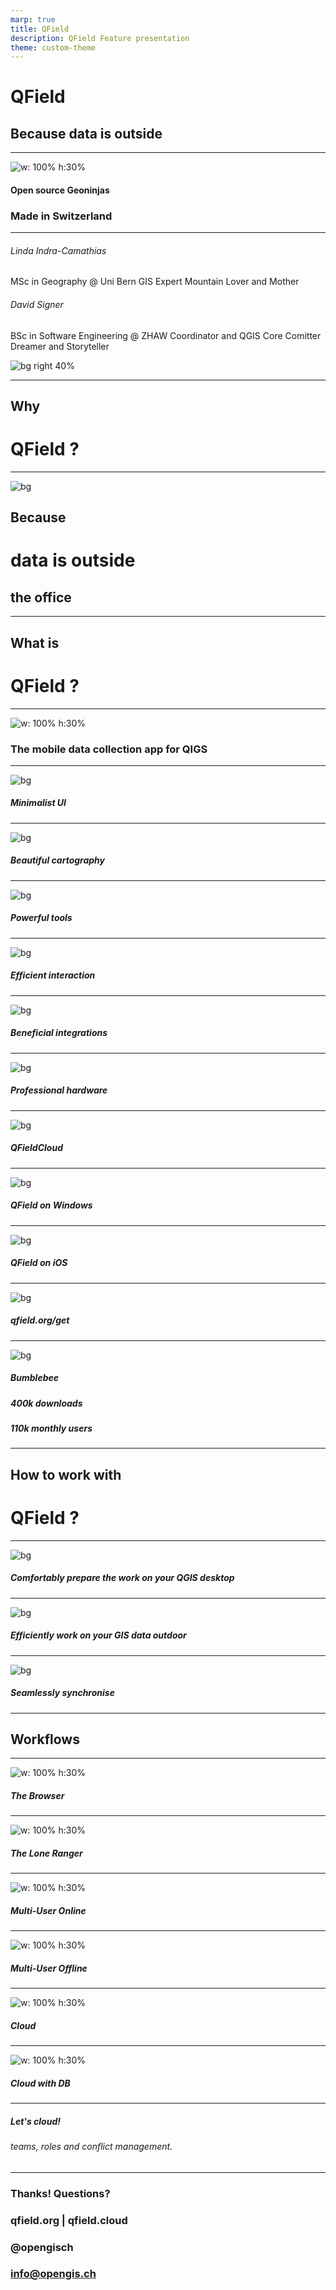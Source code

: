 ```yaml
---
marp: true
title: QField
description: QField Feature presentation
theme: custom-theme
---
```


# QField
## Because data is outside

---

![w: 100% h:30%](./assets/social_distancing_love_os.png)

#### Open source Geoninjas
### Made in Switzerland

---
###### Linda Indra-Camathias
MSc in Geography @ Uni Bern
GIS Expert
Mountain Lover and Mother

###### David Signer
BSc in Software Engineering @ ZHAW
Coordinator and QGIS Core Comitter
Dreamer and Storyteller

![bg right 40%](assets/lindadave.png)

---


## Why
# QField ?

---

![bg](./assets/mercator-bw.jpg)

## Because
# data is outside
## the office

---

## What is
# QField ?

---

![w: 100% h:30%](./assets/qfield_device_landscape.png)

### The mobile data collection app for QIGS

---

![bg](./assets/qfield_canvas.jpeg)

##### Minimalist UI

---

![bg](./assets/qfield_tec_green.jpg)

##### Beautiful cartography

---

![bg](./assets/powerful.jpeg)

##### Powerful tools

---

![bg](./assets/efficient.jpeg)

##### Efficient interaction

---

![bg](./assets/integrated.jpeg)

##### Beneficial integrations

---

![bg](./assets/qfield_trimble.jpeg)

##### Professional hardware

---

![bg](./assets/cloud.jpeg)

##### QFieldCloud

---

![bg](./assets/windows_crop.jpg)

##### QField on Windows

---

![bg](./assets/ipad_crop.jpg)

##### QField on iOS

---

![bg](./assets/ipad_crop.jpg)

##### qfield.org/get

---

![bg](./assets/bumblebee.jpg)

##### Bumblebee
##### 400k downloads
##### 110k monthly users

---


## How to work with
# QField ?

---

![bg](./assets/qgis_advanced_bee_farming.png)

##### Comfortably prepare the work on your QGIS desktop

---

![bg](./assets/qfield_on_field.jpg)

##### Efficiently work on your GIS data outdoor

---

![bg](./assets/qfield_cloud_synchronize.jpg)

##### Seamlessly synchronise

---

## Workflows

---

![w: 100% h:30%](./assets/workflow_browser.png)
<!-- see https://excalidraw.com/#json=xudWJENNmWe8KFE0Bvykm,HUFbEvYBbMvfGwTNOjU8tw -->

##### The Browser
---

![w: 100% h:30%](./assets/workflow_loneranger.png)
<!-- see https://excalidraw.com/#json=w_pdDlp2P1Vz4BsFVoEJf,NdgGETWi3uiy3N8dyX3jWg -->


##### The Lone Ranger
---

![w: 100% h:30%](./assets/workflow_onlinedb.png)
<!-- see https://excalidraw.com/#json=A7R83LWIWjlKURIbxhcA5,oRLFmvm84KFV2jxd_sHqHQ -->

##### Multi-User Online
---

![w: 100% h:30%](./assets/workflow_sync.png)
<!-- see https://excalidraw.com/#json=FpIfkDHzrmcjlzovTTQCP,W7avUQwemNmjxdGn-UoHxw -->

##### Multi-User Offline
---

![w: 100% h:30%](./assets/workflow_cloud.png)
<!-- see https://excalidraw.com/#json=UAkpuk9ThyS0gdEOLZ0OJ,_0nMGZRUCRHCk63wQH3ndw -->

##### Cloud

---

![w: 100% h:30%](./assets/workflow_clouddb.png)
<!-- see https://excalidraw.com/#json=UAkpuk9ThyS0gdEOLZ0OJ,_0nMGZRUCRHCk63wQH3ndw -->

##### Cloud with DB

---
##### Let's cloud!
###### teams, roles and conflict management.

---

### Thanks! Questions?
### qfield.org | qfield.cloud
### @opengisch
### info@opengis.ch